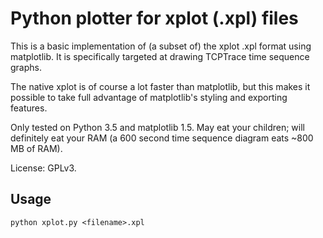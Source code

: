 # Python plotter for xplot (.xpl) files

This is a basic implementation of (a subset of) the xplot .xpl format
using matplotlib. It is specifically targeted at drawing TCPTrace time
sequence graphs.

The native xplot is of course a lot faster than matplotlib, but this
makes it possible to take full advantage of matplotlib's styling and
exporting features.

Only tested on Python 3.5 and matplotlib 1.5. May eat your children;
will definitely eat your RAM (a 600 second time sequence diagram eats
~800 MB of RAM).

License: GPLv3.

## Usage
```
python xplot.py <filename>.xpl
```
